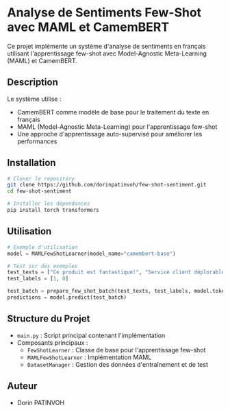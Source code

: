 # Analyse de Sentiments Few-Shot avec MAML et CamemBERT

Ce projet implémente un système d'analyse de sentiments en français utilisant l'apprentissage few-shot avec Model-Agnostic Meta-Learning (MAML) et CamemBERT.

## Description

Le système utilise :
- CamemBERT comme modèle de base pour le traitement du texte en français
- MAML (Model-Agnostic Meta-Learning) pour l'apprentissage few-shot
- Une approche d'apprentissage auto-supervisé pour améliorer les performances

## Installation

```bash
# Cloner le repository
git clone https://github.com/dorinpatinvoh/few-shot-sentiment.git
cd few-shot-sentiment

# Installer les dépendances
pip install torch transformers
```

## Utilisation

```python
# Exemple d'utilisation
model = MAMLFewShotLearner(model_name="camembert-base")

# Test sur des exemples
test_texts = ["Ce produit est fantastique!", "Service client déplorable"]
test_labels = [1, 0]

test_batch = prepare_few_shot_batch(test_texts, test_labels, model.tokenizer)
predictions = model.predict(test_batch)
```

## Structure du Projet

- `main.py` : Script principal contenant l'implémentation
- Composants principaux :
  - `FewShotLearner` : Classe de base pour l'apprentissage few-shot
  - `MAMLFewShotLearner` : Implémentation MAML
  - `DatasetManager` : Gestion des données d'entraînement et de test

## Auteur

- Dorin PATINVOH
